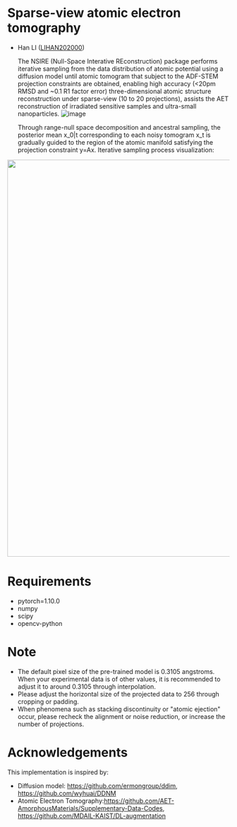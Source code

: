 # Sparse-view atomic electron tomography
- Han LI ([LIHAN202000](https://github.com/LIHAN202000))

    The NSIRE (Null-Space Interative REconstruction) package performs iterative sampling from the data distribution of atomic potential using a diffusion model until atomic tomogram that subject to the ADF-STEM projection constraints are obtained, enabling high accuracy (<20pm RMSD and ~0.1 R1 factor error) three-dimensional atomic structure reconstruction under sparse-view (10 to 20 projections), assists the AET reconstruction of irradiated sensitive samples and ultra-small nanoparticles.
![image](https://github.com/LIHAN8099/Sparse-view-AET/blob/main/NSIRE_01.png)

    Through range-null space decomposition and ancestral sampling, the posterior mean x_0|t corresponding to each noisy tomogram x_t is gradually guided to the region of the atomic manifold satisfying the projection constraint y=Ax. Iterative sampling process visualization:

<p align="center">
  <img src=https://github.com/LIHAN8099/Sparse-view-AET/blob/main/rec.gif width="900"/>
</p>



# Requirements
- pytorch=1.10.0
- numpy
- scipy
- opencv-python

# Note
- The default pixel size of the pre-trained model is 0.3105 angstroms. When your experimental data is of other values, it is recommended to adjust it to around 0.3105 through interpolation.
- Please adjust the horizontal size of the projected data to 256 through cropping or padding.
- When phenomena such as stacking discontinuity or "atomic ejection" occur, please recheck the alignment or noise reduction, or increase the number of projections.
  
# Acknowledgements
This implementation is inspired by:
- Diffusion model: https://github.com/ermongroup/ddim, https://github.com/wyhuai/DDNM
- Atomic Electron Tomography:https://github.com/AET-AmorphousMaterials/Supplementary-Data-Codes, https://github.com/MDAIL-KAIST/DL-augmentation
